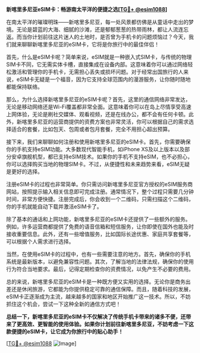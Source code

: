 **新喀里多尼亚eSIM卡：畅游南太平洋的便捷之选[[TG💪+ @esim1088](https://t.me/s/esim1088)]**

在南太平洋的璀璨明珠——新喀里多尼亚，每一处风景都仿佛是从童话中走出的梦境。无论是碧蓝的大海、细腻的沙滩，还是郁郁葱葱的热带雨林，都让人流连忘返。而当你计划前往这片迷人的土地时，是否曾为手机卡的问题烦恼过？今天，我们就来聊聊新喀里多尼亚的eSIM卡，它将是你旅行中的最佳伴侣！

首先，什么是eSIM卡呢？简单来说，eSIM就是一种嵌入式SIM卡，与传统的物理SIM卡不同，它无需实体卡槽，直接集成在设备内部。这意味着你可以通过网络轻松激活和管理你的手机卡，无需担心丢失或损坏问题。对于经常出国旅行的人来说，eSIM卡无疑是一个福音，因为它支持全球范围内的漫游服务，让你随时随地都能保持联络。

那么，为什么选择新喀里多尼亚的eSIM卡呢？首先，这里的通信网络非常发达，无论是移动网络还是Wi-Fi覆盖都非常全面。这意味着你可以在岛上尽情享受高速上网体验，无论是刷社交媒体、观看视频，还是在线办公，都不会有任何卡顿。此外，新喀里多尼亚的运营商提供的资费方案也非常灵活，你可以根据自己的需求选择适合的套餐，比如包天、包周或者包月套餐，完全不用担心超出预算。

接下来，我们来聊聊如何注册和使用新喀里多尼亚的eSIM卡。首先，你需要确保你的手机支持eSIM功能。大多数现代智能手机，如iPhone XS及以上版本以及部分安卓旗舰机型，都已支持eSIM技术。如果你的手机不支持eSIM，也不必担心，你可以选择购买当地的物理SIM卡。不过，从便捷性和未来趋势来看，eSIM无疑是更好的选择。

注册eSIM卡的过程也非常简单。你只需访问新喀里多尼亚官方授权的eSIM服务商网站，按照提示输入相关信息即可完成注册。通常情况下，整个过程只需要几分钟时间，非常方便快捷。注册完成后，你会收到一个二维码，只需扫描这个二维码，你的手机就能自动下载并激活eSIM卡了。

除了基本的通话和上网功能，新喀里多尼亚的eSIM卡还提供了一些额外的服务。例如，许多运营商都提供了免费的语音信箱和短信服务，让你即使在国外也能及时接收重要信息。此外，还有一些增值服务，比如国际长途优惠、家庭共享套餐等，可以根据个人需求进行选择。

当然，在使用eSIM卡的过程中，也有一些需要注意的地方。首先，确保你的手机系统是最新版本，以避免兼容性问题。其次，了解当地的法律法规，确保你的使用行为符合当地要求。最后，记得定期检查你的资费情况，以免产生不必要的费用。

总的来说，新喀里多尼亚的eSIM卡是一种既方便又实用的选择。无论你是商务出差还是休闲旅游，它都能为你提供稳定可靠的通信保障。而且，随着科技的发展，eSIM卡正逐渐成为主流，越来越多的国家和地区开始推广这一技术。所以，不妨抓住这个机会，尝试一下这种全新的通信方式吧！

**总结一下，新喀里多尼亚的eSIM卡不仅解决了传统手机卡带来的诸多不便，还带来了更高效、更智能的使用体验。如果你计划前往新喀里多尼亚，不妨考虑一下这款便捷的eSIM卡，让它成为你旅行中的贴心助手！**

[[TG💪+ @esim1088](https://t.me/s/esim1088) ![Image](https://i.postimg.cc/4NQfJmqS/Snipaste-2025-05-13-00-14-12.png)]